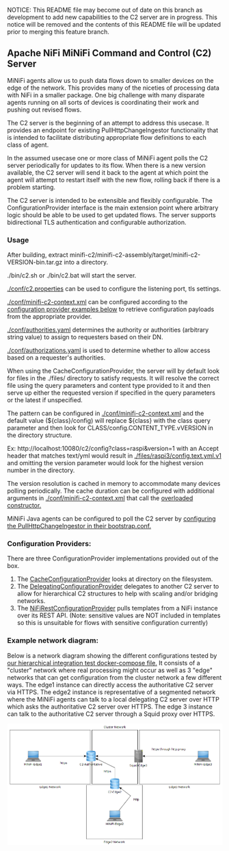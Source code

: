 <!--
  Licensed to the Apache Software Foundation (ASF) under one or more
  contributor license agreements.  See the NOTICE file distributed with
  this work for additional information regarding copyright ownership.
  The ASF licenses this file to You under the Apache License, Version 2.0
  (the "License"); you may not use this file except in compliance with
  the License.  You may obtain a copy of the License at
      http://www.apache.org/licenses/LICENSE-2.0
  Unless required by applicable law or agreed to in writing, software
  distributed under the License is distributed on an "AS IS" BASIS,
  WITHOUT WARRANTIES OR CONDITIONS OF ANY KIND, either express or implied.
  See the License for the specific language governing permissions and
  limitations under the License.
-->

NOTICE: This README file may become out of date on this branch as development to add new capabilities to the C2 server are in progress. This notice will be removed and the contents of this README file will be updated prior to merging this feature branch.

## Apache NiFi MiNiFi Command and Control (C2) Server
MiNiFi agents allow us to push data flows down to smaller devices on the edge of the network.  This provides many of the niceties of processing data with NiFi in a smaller package.  One big challenge with many disparate agents running on all sorts of devices is coordinating their work and pushing out revised flows.

The C2 server is the beginning of an attempt to address this usecase.  It provides an endpoint for existing PullHttpChangeIngestor functionality that is intended to facilitate distributing appropriate flow definitions to each class of agent.

In the assumed usecase one or more class of MiNiFi agent polls the C2 server periodically for updates to its flow.  When there is a new version available, the C2 server will send it back to the agent at which point the agent will attempt to restart itself with the new flow, rolling back if there is a problem starting.

The C2 server is intended to be extensible and flexibly configurable.  The ConfigurationProvider interface is the main extension point where arbitrary logic should be able to be used to get updated flows.  The server supports bidirectional TLS authentication and configurable authorization.

### Usage
After building, extract minifi-c2/minifi-c2-assembly/target/minifi-c2-VERSION-bin.tar.gz into a directory.

./bin/c2.sh or ./bin/c2.bat will start the server.

[./conf/c2.properties](./minifi-c2-assembly/src/main/resources/conf/c2.properties) can be used to configure the listening port, tls settings.

[./conf/minifi-c2-context.xml](./minifi-c2-assembly/src/main/resources/conf/minifi-c2-context.xml) can be configured according to the [configuration provider examples below](#configuration-providers) to retrieve configuration payloads from the appropriate provider.

[./conf/authorities.yaml](./minifi-c2-assembly/src/main/resources/conf/authorities.yaml) determines the authority or authorities (arbitrary string value) to assign to requesters based on their DN.

[./conf/authorizations.yaml](./minifi-c2-assembly/src/main/resources/conf/authorizations.yaml) is used to determine whether to allow access based on a requester's authorities.

When using the CacheConfigurationProvider, the server will by default look for files in the ./files/ directory to satisfy requests.  It will resolve the correct file using the query parameters and content type provided to it and then serve up either the requested version if specified in the query parameters or the latest if unspecified.

The pattern can be configured in [./conf/minifi-c2-context.xml](./minifi-c2-assembly/src/main/resources/conf/minifi-c2-context.xml) and the default value (${class}/config) will replace ${class} with the class query parameter and then look for CLASS/config.CONTENT_TYPE.vVERSION in the directory structure.

Ex: http://localhost:10080/c2/config?class=raspi&version=1 with an Accept header that matches text/yml would result in [./files/raspi3/config.text.yml.v1](./minifi-c2-assembly/src/main/resources/files/raspi3/config.text.yml.v1) and omitting the version parameter would look for the highest version number in the directory.

The version resolution is cached in memory to accommodate many devices polling periodically.  The cache duration can be configured with additional arguments in  [./conf/minifi-c2-context.xml](../minifi-integration-tests/src/test/resources/c2/hierarchical/c2-edge2/conf/minifi-c2-context.xml#L55) that call the [overloaded constructor.](./minifi-c2-service/src/main/java/org/apache/nifi/minifi/c2/service/ConfigService.java#L81)

MiNiFi Java agents can be configured to poll the C2 server by [configuring the PullHttpChangeIngestor in their bootstrap.conf.](../minifi-integration-tests/src/test/resources/c2/hierarchical/minifi-edge1/bootstrap.conf#L37)

### Configuration Providers:
There are three ConfigurationProvider implementations provided out of the box.
1. The [CacheConfigurationProvider](./minifi-c2-assembly/src/main/resources/conf/minifi-c2-context.xml) looks at directory on the filesystem.
2. The [DelegatingConfigurationProvider](./minifi-c2-integration-tests/src/test/resources/c2-unsecure-delegating/conf/minifi-c2-context.xml) delegates to another C2 server to allow for hierarchical C2 structures to help with scaling and/or bridging networks.
3. The [NiFiRestConfigurationProvider](./minifi-c2-integration-tests/src/test/resources/c2-unsecure-rest/conf/minifi-c2-context.xml) pulls templates from a NiFi instance over its REST API. (Note: sensitive values are NOT included in templates so this is unsuitable for flows with sensitive configuration currently)

### Example network diagram:
Below is a network diagram showing the different configurations tested by [our hierarchical integration test docker-compose file.](../minifi-integration-tests/src/test/resources/docker-compose-c2-hierarchical.yml)  It consists of a "cluster" network where real processing might occur as well as 3 "edge" networks that can get configuration from the cluster network a few different ways.  The edge1 instance can directly access the authoritative C2 server via HTTPS.  The edge2 instance is representative of a segmented network where the MiNiFi agents can talk to a local delegating C2 server over HTTP which asks the authoritative C2 server over HTTPS.  The edge 3 instance can talk to the authoritative C2 server through a Squid proxy over HTTPS.

![Network diagram](./c2-integration-test.png)
